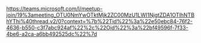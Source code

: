 https://teams.microsoft.com/l/meetup-join/19%3ameeting_OTU0NmYwOTktMjk2ZC00MzU1LWI1NjgtZDA1OTlhNTBhYThi%40thread.v2/0?context=%7b%22Tid%22%3a%22e50ebc84-76f2-4636-b550-c3f7abc924af%22%2c%22Oid%22%3a%22bf49596f-7f33-4be6-a2ca-a6bb492525dc%22%7d
